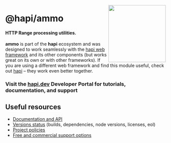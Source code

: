 <a href="https://hapi.dev"><img src="https://raw.githubusercontent.com/hapijs/assets/master/images/family.png" width="180px" align="right" /></a>

# @hapi/ammo

#### HTTP Range processing utilities.

**ammo** is part of the **hapi** ecosystem and was designed to work seamlessly with the [hapi web framework](https://hapi.dev) and its other components (but works great on its own or with other frameworks). If you are using a different web framework and find this module useful, check out [hapi](https://hapi.dev) – they work even better together.

### Visit the [hapi.dev](https://hapi.dev) Developer Portal for tutorials, documentation, and support

## Useful resources

- [Documentation and API](https://hapi.dev/family/ammo/)
- [Versions status](https://hapi.dev/resources/status/#ammo) (builds, dependencies, node versions, licenses, eol)
- [Project policies](https://hapi.dev/policies/)
- [Free and commercial support options](https://hapi.dev/support/)
